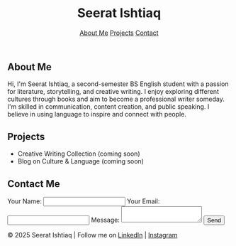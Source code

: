 <!DOCTYPE html>
<html lang="en">
<head>
  <meta charset="UTF-8" />
  <meta name="viewport" content="width=device-width, initial-scale=1.0"/>
  <title>Seerat Ishtiaq | Digital Portfolio</title>
  <link rel="stylesheet" href="style.css" />
</head>
<body>
  <header>
    <h1>Seerat Ishtiaq</h1>
    <nav>
      <a href="#about">About Me</a>
      <a href="#projects">Projects</a>
      <a href="#contact">Contact</a>
    </nav>
  </header>

  <section id="about">
    <h2>About Me</h2>
    <p>
      Hi, I'm Seerat Ishtiaq, a second-semester BS English student with a passion for literature, storytelling, and creative writing. I enjoy exploring different cultures through books and aim to become a professional writer someday. I'm skilled in communication, content creation, and public speaking. I believe in using language to inspire and connect with people.
    </p>
  </section>

  <section id="projects">
    <h2>Projects</h2>
    <ul>
      <li>Creative Writing Collection (coming soon)</li>
      <li>Blog on Culture & Language (coming soon)</li>
    </ul>
  </section>

  <section id="contact">
    <h2>Contact Me</h2>
    <form id="contactForm">
      <label for="name">Your Name:</label>
      <input type="text" id="name" required />
      <label for="email">Your Email:</label>
      <input type="email" id="email" required />
      <label for="message">Message:</label>
      <textarea id="message" required></textarea>
      <button type="submit">Send</button>
    </form>
    <p id="formResponse"></p>
  </section>

  <footer>
    <p>© 2025 Seerat Ishtiaq | Follow me on 
      <a href="#" target="_blank">LinkedIn</a> | 
      <a href="#" target="_blank">Instagram</a>
    </p>
  </footer>

  <script src="script.js"></script>
</body>
</html>
